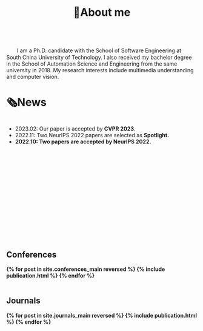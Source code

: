 ﻿---
permalink: /
title: "👋About me"
excerpt: "About me"
author_profile: true
redirect_from: 
  - /about/
  - /about.html
---

<br />
　　I am a Ph.D. candidate with the School of Software Engineering at South China University of Technology. I also received my bachelor degree in the School of Automation Science and Engineering from the same university in 2018. My research interests include multimedia understanding and computer vision. 
<!-- I served as the reviewer for several top-tier journals and conferences, such as TIP, TNNLS, NeurIPS, AAAI, UAI, MICCAI. -->


# 🗞️News
<div style="overflow-y: scroll; height: 295px;">
  <ul>
    <li>2023.02: Our paper is accepted by <b>CVPR 2023</b>.</li>
    <li>2022.11: Two NeurIPS 2022 papers are selected as <b>Spotlight<b>.</li>
    <li>2022.10: Two papers are accepted by <b>NeurIPS 2022</b>.</li>
    <!-- <li>2023.02: I have been invited as a <b>reviewer</b> for <b>INTERSPEECH 2023</b>.</li>
    <li>2023.01: Our paper is accepted by <b>TASLP</b>. What a great New Year's gift!</li>
    <li>2022.11: I have been invited as a <b>reviewer</b> for <b>ICASSP 2023</b>.</li>
    <li>2022.10: I have been invited as a <b>reviewer</b> for <b>TASLP</b>.</li>
    <li>2022.10: I won the <b>National Scholarship</b>!</li>
    <li>2022.06: Our paper is accepted by <b>INTERSPEECH 2022</b>.</li>
    <li>2022.01: Our paper is accepted by <b>ICASSP 2022</b>.</li>
    <li>2021.10: We travel to Xuzhou to <b>attend the offline NCMMSC conference</b> and present our paper orally.</li>
    <li>2021.10: Our paper is accepted by <b>NCMMSC 2021</b> as <b>Oral</b>.</li>
    <li>2021.07: I am a <b>graduate student</b> now!</li>
    <li>2021.02: Our paper is <b>accepted</b> by <b>ICASSP 2021</b>.</li>
    <li>2020.10: Start my research in the lab of <b>South China University of Technology</b>.</li> -->
  </ul>
</div>
<br>


Conferences
----------
<div>
  <table>
  {% for post in site.conferences_main reversed %}
    <tr>{% include publication.html %}</tr>
  {% endfor %}
  </table>
  <a href="/conferences/">
    <!-- <button class="btn btn--readmore">Read more <font size="1">>></font></button> -->
  </a>
</div>

<!-- <div margin-bottom:100px>
  <a href="/conferences/">
    <button class="btn btn--readmore">Read more <font size="1">>></font></button>
  </a>
</div>  -->


Journals
----------
<div>
  <table>
  {% for post in site.journals_main reversed %}
    <tr>{% include publication.html %}</tr>
  {% endfor %}
  </table>
   <a href="/journals/">
    <!-- <button class="btn btn--readmore">Read more <font size="1">>></font></button> -->
  </a>
</div>

<!-- <div margin-bottom:100px>
  <a href="/journals/">
    <button class="btn btn--readmore">Read more <font size="1">>></font></button>
  </a>
</div>  -->


<!-- Preprint Paper
----------
<div>
  <table>
  {% for post in site.preprints reversed %}
    <tr>{% include publication.html %}</tr>
  {% endfor %}
  </table>
</div> -->

